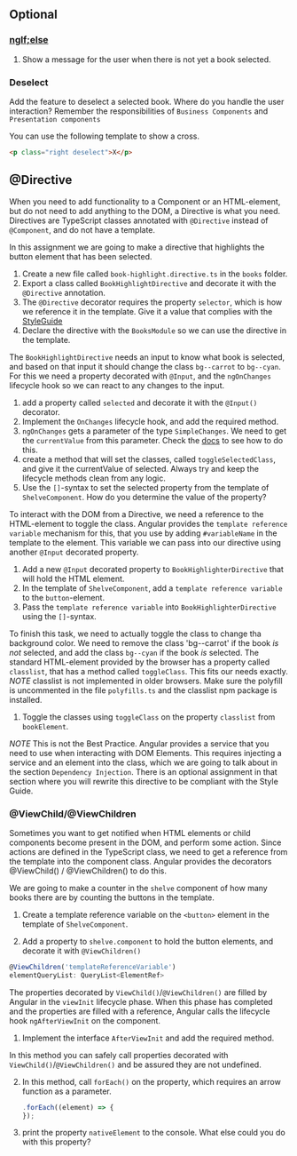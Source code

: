 ## Optional

### [ngIf;else](https://medium.com/aviabird/ngif-else-lands-in-angular-2-0-a242940e54ff)

1. Show a message for the user when there is not yet a book selected.

### Deselect
Add the feature to deselect a selected book. Where do you handle the user interaction? Remember the responsibilities of `Business Components` and `Presentation components`

You can use the following template to show a cross.
```html
<p class="right deselect">X</p>
```

## @Directive
When you need to add functionality to a Component or an HTML-element, but do not need to add anything to the DOM, a Directive is what you need.
Directives are TypeScript classes annotated with `@Directive` instead of `@Component`, and do not have a template.

In this assignment we are going to make a directive that highlights the button element that has been selected.

1. Create a new file called `book-highlight.directive.ts` in the `books` folder.
2. Export a class called `BookHighlightDirective` and decorate it with the `@Directive` annotation.
3. The `@Directive` decorator requires the property `selector`, which is how we reference it in the template. Give it a value that complies with the [StyleGuide](https://angular.io/guide/styleguide)
4. Declare the directive with the `BooksModule` so we can use the directive in the template.

The `BookHighlightDirective` needs an input to know what book is selected, and based on that input it should change the class `bg--carrot` to `bg--cyan`.
For this we need a property decorated with `@Input`, and the `ngOnChanges` lifecycle hook so we can react to any changes to the input.

1. add a property called `selected` and decorate it with the `@Input()` decorator.
2. Implement the `OnChanges` lifecycle hook, and add the required method.
3. `ngOnChanges` gets a parameter of the type `SimpleChanges`. We need to get the `currentValue` from this parameter. Check the [docs](https://angular.io/guide/lifecycle-hooks#onchanges) to see how to do this.
4. create a method that will set the classes, called `toggleSelectedClass`, and give it the currentValue of selected.
 Always try and keep the lifecycle methods clean from any logic.
5. Use the `[]`-syntax to set the selected property from the template of `ShelveComponent`. How do you determine the value of the property?

To interact with the DOM from a Directive, we need a reference to the HTML-element to toggle the class. 
Angular provides the `template reference variable` mechanism for this, that you use by adding `#variableName` in the template to the element.
This variable we can pass into our directive using another `@Input` decorated property.

1. Add a new `@Input` decorated property to `BookHighlighterDirective` that will hold the HTML element.
2. In the template of `ShelveComponent`, add a `template reference variable` to the `button`-element.
3. Pass the `template reference variable` into `BookHighlighterDirective` using the `[]`-syntax.

To finish this task, we need to actually toggle the class to change tha background color. We need to remove the class 'bg--carrot' if the book *is not* selected,
 and add the class `bg--cyan` if the book *is* selected.
 The standard HTML-element provided by the browser has a property called `classlist`, that has a method called `toggleClass`. This fits our needs exactly.
 *NOTE* classlist is not implemented in older browsers. Make sure the polyfill is uncommented in the file `polyfills.ts` and the classlist npm package is installed.
 
 1. Toggle the classes using `toggleClass` on the property `classlist` from `bookElement`.

 *NOTE*
 This is not the Best Practice. Angular provides a service that you need to use when interacting with DOM Elements. 
 This requires injecting a service and an element into the class, which we are going to talk about in the section `Dependency Injection`.
 There is an optional assignment in that section where you will rewrite this directive to be compliant with the Style Guide.

### @ViewChild/@ViewChildren
Sometimes you want to get notified when HTML elements or child components become present in the DOM, and perform some action.
Since actions are defined in the TypeScript class, we need to get a reference from the template into the component class.
Angular provides the decorators @ViewChild()  / @ViewChildren() to do this.

We are going to make a counter in the `shelve` component of how many books there are by counting the buttons in the template.

1. Create a template reference variable on the `<button>` element in the template of `ShelveComponent`.

2. Add a property to `shelve.component` to hold the button elements, and decorate it with `@ViewChildren()`
  ```javascript
  @ViewChildren('templateReferenceVariable')
  elementQueryList: QueryList<ElementRef>
  ```

The properties decorated by `ViewChild()`/`@ViewChildren()` are filled by Angular in the `viewInit` lifecycle phase.
When this phase has completed and the properties are filled with a reference, Angular calls the lifecycle hook `ngAfterViewInit` on the component.

1. Implement the interface `AfterViewInit` and add the required method.

In this method you can safely call properties decorated with `ViewChild()`/`@ViewChildren()` and be assured they are not undefined.

2. In this method, call `forEach()` on the property, which requires an arrow function as a parameter.
    ```javascript
    .forEach((element) => {
    });
    ```
3. print the property `nativeElement` to the console. What else could you do with this property?
